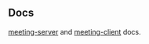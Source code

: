 ## Docs

[meeting-server](../server/lib/meeting-server/) and [meeting-client](../app/src/app/lib/meeting-client/) docs.